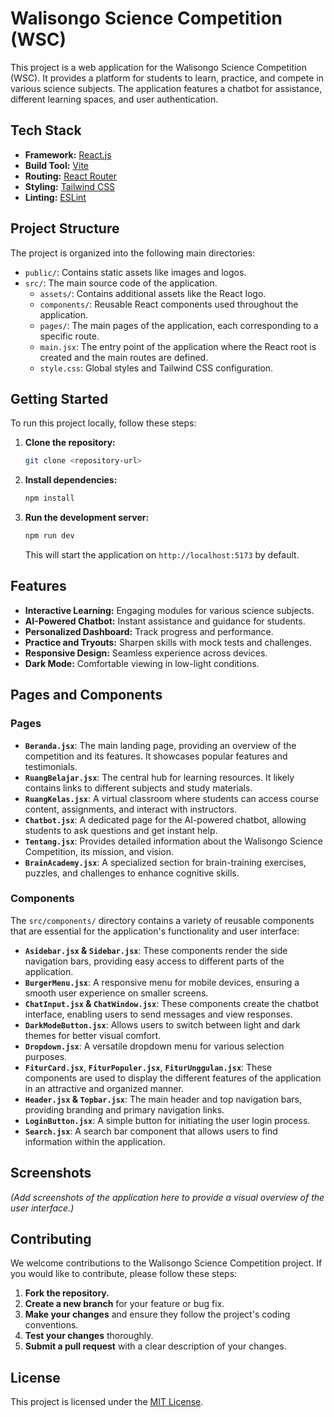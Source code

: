 # Walisongo Science Competition (WSC)

This project is a web application for the Walisongo Science Competition (WSC). It provides a platform for students to learn, practice, and compete in various science subjects. The application features a chatbot for assistance, different learning spaces, and user authentication.

## Tech Stack

*   **Framework:** [React.js](https://react.dev/)
*   **Build Tool:** [Vite](https://vitejs.dev/)
*   **Routing:** [React Router](https://reactrouter.com/)
*   **Styling:** [Tailwind CSS](https://tailwindcss.com/)
*   **Linting:** [ESLint](https://eslint.org/)

## Project Structure

The project is organized into the following main directories:

*   `public/`: Contains static assets like images and logos.
*   `src/`: The main source code of the application.
    *   `assets/`: Contains additional assets like the React logo.
    *   `components/`: Reusable React components used throughout the application.
    *   `pages/`: The main pages of the application, each corresponding to a specific route.
    *   `main.jsx`: The entry point of the application where the React root is created and the main routes are defined.
    *   `style.css`: Global styles and Tailwind CSS configuration.

## Getting Started

To run this project locally, follow these steps:

1.  **Clone the repository:**
    ```bash
    git clone <repository-url>
    ```
2.  **Install dependencies:**
    ```bash
    npm install
    ```
3.  **Run the development server:**
    ```bash
    npm run dev
    ```
    This will start the application on `http://localhost:5173` by default.

## Features

*   **Interactive Learning:** Engaging modules for various science subjects.
*   **AI-Powered Chatbot:** Instant assistance and guidance for students.
*   **Personalized Dashboard:** Track progress and performance.
*   **Practice and Tryouts:** Sharpen skills with mock tests and challenges.
*   **Responsive Design:** Seamless experience across devices.
*   **Dark Mode:** Comfortable viewing in low-light conditions.

## Pages and Components

### Pages

*   **`Beranda.jsx`**: The main landing page, providing an overview of the competition and its features. It showcases popular features and testimonials.
*   **`RuangBelajar.jsx`**: The central hub for learning resources. It likely contains links to different subjects and study materials.
*   **`RuangKelas.jsx`**: A virtual classroom where students can access course content, assignments, and interact with instructors.
*   **`Chatbot.jsx`**: A dedicated page for the AI-powered chatbot, allowing students to ask questions and get instant help.
*   **`Tentang.jsx`**: Provides detailed information about the Walisongo Science Competition, its mission, and vision.
*   **`BrainAcademy.jsx`**: A specialized section for brain-training exercises, puzzles, and challenges to enhance cognitive skills.

### Components

The `src/components/` directory contains a variety of reusable components that are essential for the application's functionality and user interface:

*   **`Asidebar.jsx` & `Sidebar.jsx`**: These components render the side navigation bars, providing easy access to different parts of the application.
*   **`BurgerMenu.jsx`**: A responsive menu for mobile devices, ensuring a smooth user experience on smaller screens.
*   **`ChatInput.jsx` & `ChatWindow.jsx`**: These components create the chatbot interface, enabling users to send messages and view responses.
*   **`DarkModeButton.jsx`**: Allows users to switch between light and dark themes for better visual comfort.
*   **`Dropdown.jsx`**: A versatile dropdown menu for various selection purposes.
*   **`FiturCard.jsx`**, **`FiturPopuler.jsx`**, **`FiturUnggulan.jsx`**: These components are used to display the different features of the application in an attractive and organized manner.
*   **`Header.jsx` & `Topbar.jsx`**: The main header and top navigation bars, providing branding and primary navigation links.
*   **`LoginButton.jsx`**: A simple button for initiating the user login process.
*   **`Search.jsx`**: A search bar component that allows users to find information within the application.

## Screenshots

*(Add screenshots of the application here to provide a visual overview of the user interface.)*

## Contributing

We welcome contributions to the Walisongo Science Competition project. If you would like to contribute, please follow these steps:

1.  **Fork the repository.**
2.  **Create a new branch** for your feature or bug fix.
3.  **Make your changes** and ensure they follow the project's coding conventions.
4.  **Test your changes** thoroughly.
5.  **Submit a pull request** with a clear description of your changes.

## License

This project is licensed under the [MIT License](LICENSE).
